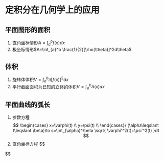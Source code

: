 # 定积分在几何学上的应用
## 平面图形的面积
1. 直角坐标情形$A=\int_{a}^bf{(x)}dx$
2. 极坐标情形$A=\int_{a}^b \frac{1}{2}[\rho(\theta)]^2d\theta$
## 体积
1. 旋转体体积$V=\int_{a}^b\pi[f(x)]^2dx$
2. 平行截面面积为已知的立体的体积$V=\int_{a}^bA(x)dx$
## 平面曲线的弧长
1. 参数方程
$$
\begin{cases}
x=\varphi(t) \\
y=\psi(t) \\
\end{cases}\ (\alpha\leqslant t\leqslant \beta)\to s=\int_{\alpha}^\beta \sqrt{ \varphi'^2(t)+\psi'^2(t) }dt
$$
2. 直角坐标方程
$$

$$